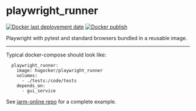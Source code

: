 # playwright_runner

[![Docker last deployement date](https://img.shields.io/badge/dynamic/json?color=informational&label=last%20pushed&query=%24.tag_last_pushed&url=https%3A%2F%2Fhub.docker.com%2Fv2%2Frepositories%2Fhugocker%2Fplaywright_runner%2Ftags%2Flatest%2F?style=flat-square&logo=Docker
)](https://hub.docker.com/r/hugocker/playwright_runner) 
[![Docker publish](https://github.com/Hugo-C/playwright_runner/actions/workflows/docker-publish.yml/badge.svg)](https://github.com/Hugo-C/playwright_runner/actions/workflows/docker-publish.yml)

Playwright with pytest and standard browsers bundled in a reusable image.

---

Typical docker-compose should look like:
```
  playwright_runner:
    image: hugocker/playwright_runner
    volumes:
      - ./tests:/code/tests
    depends_on:
      - gui_service
```

See [jarm-online repo](https://github.com/Hugo-C/jarm-online/blob/master/docker-compose.playwright.yml) for a complete example.